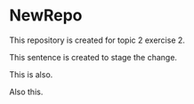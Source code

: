 # NewRepo



This repository is created for topic 2 exercise 2.



This sentence is created to stage the change.

This is also.

Also this.

